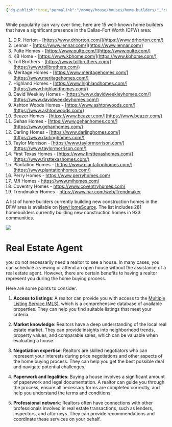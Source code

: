 ```yaml
---
{"dg-publish":true,"permalink":"/money/house/houses/home-builders/","created":"Jun 14, 2023, 11:20 PM"}
---
```



While popularity can vary over time, here are 15 well-known home builders that have a significant presence in the Dallas-Fort Worth (DFW) area:

1. D.R. Horton - [https://www.drhorton.com/](https://www.drhorton.com/)
2. Lennar - [https://www.lennar.com/](https://www.lennar.com/)
3. Pulte Homes - [https://www.pulte.com/](https://www.pulte.com/)
4. KB Home - [https://www.kbhome.com/](https://www.kbhome.com/)
5. Toll Brothers - [https://www.tollbrothers.com/](https://www.tollbrothers.com/)
6. Meritage Homes - [https://www.meritagehomes.com/](https://www.meritagehomes.com/)
7. Highland Homes - [https://www.highlandhomes.com/](https://www.highlandhomes.com/)
8. David Weekley Homes - [https://www.davidweekleyhomes.com/](https://www.davidweekleyhomes.com/)
9. Ashton Woods Homes - [https://www.ashtonwoods.com/](https://www.ashtonwoods.com/)
10. Beazer Homes - [https://www.beazer.com/](https://www.beazer.com/)
11. Gehan Homes - [https://www.gehanhomes.com/](https://www.gehanhomes.com/)
12. Darling Homes - [https://www.darlinghomes.com/](https://www.darlinghomes.com/)
13. Taylor Morrison - [https://www.taylormorrison.com/](https://www.taylormorrison.com/)
14. First Texas Homes - [https://www.firsttexashomes.com/](https://www.firsttexashomes.com/)
15. Plantation Homes - [https://www.plantationhomes.com/](https://www.plantationhomes.com/)
16. Perry Homes - https://www.perryhomes.com/
17. M/I Homes - https://www.mihomes.com/
18. Coventry Homes - https://www.coventryhomes.com/
19. Trendmaker Homes - https://www.har.com/web/Trendmaker

A list of home builders currently building new construction homes in the DFW area is available on [NewHomeSource](https://www.newhomesource.com/builders/tx/dallas-area). The list includes 281 homebuilders currently building new construction homes in 933 communities.

![](https://i.imgur.com/hEbMUIk.png)

# Real Estate Agent

you do not necessarily need a realtor to see a house. In many cases, you can schedule a viewing or attend an open house without the assistance of a real estate agent. However, there are certain benefits to having a realtor represent you during the home buying process.

Here are some points to consider:

1. **Access to listings**: A realtor can provide you with access to the [Multiple Listing Service (MLS)](https://www.mls.com/Search/Texas.mvc), which is a comprehensive database of available properties. They can help you find suitable listings that meet your criteria.
    
2. **Market knowledge**: Realtors have a deep understanding of the local real estate market. They can provide insights into neighborhood trends, property values, and comparable sales, which can be valuable when evaluating a house.
    
3. **Negotiation expertise**: Realtors are skilled negotiators who can represent your interests during price negotiations and other aspects of the home buying process. They can help you get the best possible deal and navigate potential challenges.
    
4. **Paperwork and legalities**: Buying a house involves a significant amount of paperwork and legal documentation. A realtor can guide you through the process, ensure all necessary forms are completed correctly, and help you understand the terms and conditions.
    
5. **Professional network**: Realtors often have connections with other professionals involved in real estate transactions, such as lenders, inspectors, and attorneys. They can provide recommendations and coordinate these services on your behalf.
